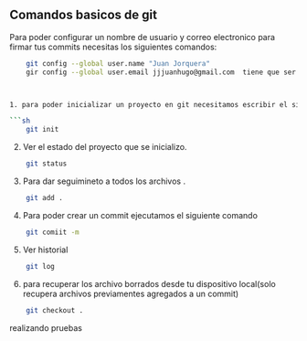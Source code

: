 ## Comandos basicos de git

Para poder configurar un nombre de usuario y correo electronico para firmar tus commits necesitas
los siguientes comandos:

```sh
    git config --global user.name "Juan Jorquera"
    gir config --global user.email jjjuanhugo@gmail.com  tiene que ser un usuario creado en github.



1. para poder inicializar un proyecto en git necesitamos escribir el siguiente comando.

```sh
    git init
```

2. Ver el estado del proyecto que se inicializo.

```sh
    git status
```

3. Para dar seguimineto a todos los archivos .

```sh
    git add .
```

4. Para poder crear un commit ejecutamos el siguiente comando

```sh
    git comiit -m
```

5. Ver historial

```sh
    git log
```
6. para recuperar los archivo borrados desde tu dispositivo local(solo recupera archivos previamentes agregados a un commit)

```sh
    git checkout .
```
realizando pruebas




